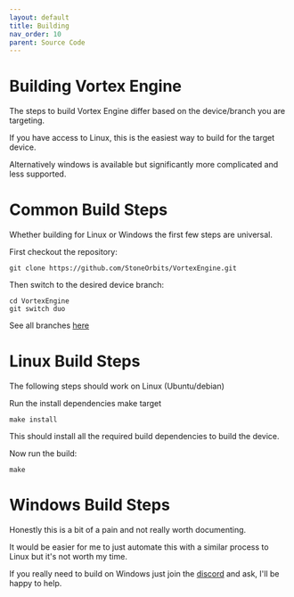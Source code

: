 ```yaml
---
layout: default
title: Building
nav_order: 10
parent: Source Code
---
```


# Building Vortex Engine

The steps to build Vortex Engine differ based on the device/branch you are targeting.

If you have access to Linux, this is the easiest way to build for the target device.

Alternatively windows is available but significantly more complicated and less supported.

# Common Build Steps

Whether building for Linux or Windows the first few steps are universal.

First checkout the repository:

```
git clone https://github.com/StoneOrbits/VortexEngine.git
```

Then switch to the desired device branch:
```
cd VortexEngine
git switch duo
```
See all branches [here](https://github.com/StoneOrbits/VortexEngine/branches/active)

# Linux Build Steps
The following steps should work on Linux (Ubuntu/debian)

Run the install dependencies make target
```
make install
```

This should install all the required build dependencies to build the device.

Now run the build:
```
make
```

# Windows Build Steps
Honestly this is a bit of a pain and not really worth documenting.

It would be easier for me to just automate this with a similar process to Linux but it's not worth my time.

If you really need to build on Windows just join the [discord](support.html) and ask, I'll be happy to help.